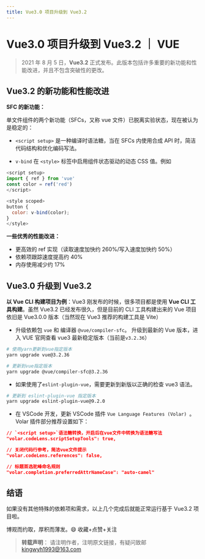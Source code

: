 ```yaml
---
title: Vue3.0 项目升级到 Vue3.2
---
```


# Vue3.0 项目升级到 Vue3.2 ｜ VUE

> 2021 年 8 月 5 日，**Vue3.2** 正式发布。此版本包括许多重要的新功能和性能改进，并且不包含突破性的更改。

## Vue3.2 的新功能和性能改进

**SFC 的新功能：**

单文件组件的两个新功能（SFCs，又称 vue 文件）已脱离实验状态，现在被认为是稳定的：

- `<script setup>` 是一种编译时语法糖，当在 SFCs 内使用合成 API 时，简洁代码结构和优化编码写法。

- `v-bind` 在 `<style>` 标签中启用组件状态驱动的动态 CSS 值。例如

```js
<script setup>
import { ref } from 'vue'
const color = ref('red')
</script>

<style scoped>
button {
  color: v-bind(color);
}
</style>
```

**一些优秀的性能改进：**

- 更高效的 ref 实现（读取速度加快约 260%/写入速度加快约 50%）
- 依赖项跟踪速度提高约 40%
- 内存使用减少约 17%

## Vue3.0 升级到 Vue3.2

**以 Vue CLI 构建项目为例**：Vue3 刚发布的时候，很多项目都是使用 **Vue CLI 工具构建**。虽然 Vue3.2 已经发布很久，但是目前的 CLI 工具构建出来的 Vue 项目依旧是 Vue3.0.0 版本（当然现在 Vue3 推荐的构建工具是 Vite）

- 升级依赖包 `vue` 和 编译器 `@vue/compiler-sfc`。
  升级到最新的 Vue 版本，进入 VUE 官网查看 vue3 最新稳定版本（当前是`v3.2.36`）

```sh
# 使用yarn更新到vue指定版本
yarn upgrade vue@3.2.36

# 更新到vue指定版本
yarn upgrade @vue/compiler-sfc@3.2.36
```

- 如果使用了`eslint-plugin-vue`，需要更新到新版以正确的检查 vue3 语法。

```sh
# 更新到 eslint-plugin-vue 指定版本
yarn upgrade eslint-plugin-vue@9.2.0
```

- 在 VSCode 开发，更新 VSCode 插件 `Vue Language Features (Volar) `。Volar 插件部分推荐设置如下：

```json
// `<script setup>`语法糖转换，开启后在vue文件中转换为语法糖写法
"volar.codeLens.scriptSetupTools": true,

// 关闭代码行参考，简洁vue文件提示
"volar.codeLens.references": false,

// 标题首选驼峰命名规则
"volar.completion.preferredAttrNameCase": "auto-camel"
```

## 结语

如果没有其他特殊的依赖项和需求，以上几个完成后就能正常运行基于 Vue3.2 项目啦。

博观而约取，厚积而薄发。😄 收藏+点赞+关注

> **转载声明**：
> 请注明作者，注明原文链接，有疑问致邮 kingwyh1993@163.com
